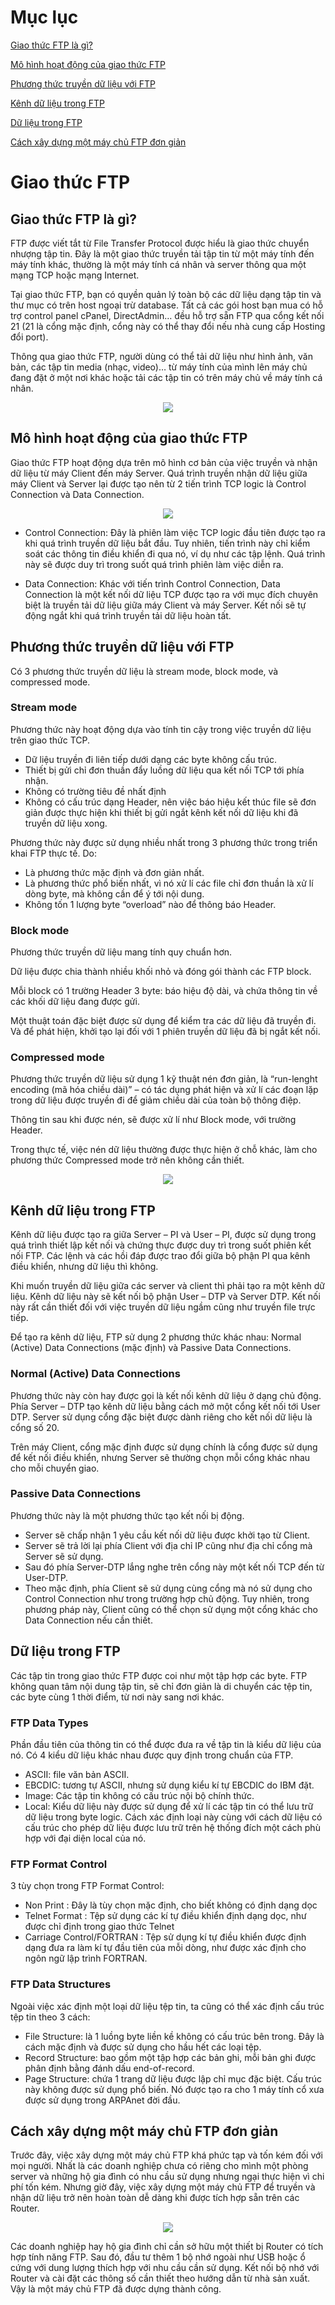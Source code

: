 # Mục lục

[Giao thức FTP là gì?](#ftplagi)

[Mô hình hoạt động của giao thức FTP](#mohinh)

[Phương thức truyền dữ liệu với FTP](#phuongthuc)

[Kênh dữ liệu trong FTP](#kenhdulieu)

[Dữ liệu trong FTP](#dulieu)

[Cách xây dựng một máy chủ FTP đơn giản](#cachxaydung)

# Giao thức FTP

<a name="ftplagi"></a>
## Giao thức FTP là gì?
FTP được viết tắt từ File Transfer Protocol được hiểu là giao thức chuyển nhượng tập tin. Đây là một giao thức truyền tải tập tin từ một máy tính đến máy tính khác, thường là một máy tính cá nhân và server thông qua một mạng TCP hoặc mạng Internet.
  
Tại giao thức FTP, bạn có quyền quản lý toàn bộ các dữ liệu dạng tập tin và thư mục có trên host ngoại trừ database. Tất cả các gói host bạn mua có hỗ trợ control panel cPanel, DirectAdmin… đều hỗ trợ sẵn FTP qua cổng kết nối 21 (21 là cổng mặc định, cổng này có thể thay đổi nếu nhà cung cấp Hosting đổi port).

Thông qua giao thức FTP, người dùng có thể tải dữ liệu như hình ảnh, văn bản, các tập tin media (nhạc, video)… từ máy tính của mình lên máy chủ đang đặt ở một nơi khác hoặc tải các tập tin có trên máy chủ về máy tính cá nhân.

<p align="center">
  <img src="https://www.totolink.vn/public/uploads/img_article/giaothucftplaginhungdieubanchuabietvegiaothucftp-1.png">
</p>

<a name="mohinh"></a>
## Mô hình hoạt động của giao thức FTP
Giao thức FTP hoạt động dựa trên mô hình cơ bản của việc truyền và nhận dữ liệu từ máy Client đến máy Server. Quá trình truyền nhận dữ liệu giữa máy Client và Server lại được tạo nên từ 2 tiến trình TCP logic là Control Connection và Data Connection.

<p align="center">
  <img src="https://user-images.githubusercontent.com/111716161/186089478-a059e4e8-ebf1-470c-912c-7f4fc5cdb9c0.png"/>
</p>

- Control Connection: Đây là phiên làm việc TCP logic đầu tiên được tạo ra khi quá trình truyền dữ liệu bắt đầu. Tuy nhiên, tiến trình này chỉ kiểm soát các thông tin điều khiển đi qua nó, ví dụ như các tập lệnh. Quá trình này sẽ được duy trì trong suốt quá trình phiên làm việc diễn ra.

- Data Connection: Khác với tiến trình Control Connection, Data Connection là một kết nối dữ liệu TCP được tạo ra với mục đích chuyên biệt là truyền tải dữ liệu giữa máy Client và máy Server. Kết nối sẽ tự động ngắt khi quá trình truyền tải dữ liệu hoàn tất.

<a name="phuongthuc"></a>
## Phương thức truyền dữ liệu với FTP

Có 3 phương thức truyền dữ liệu là stream mode, block mode, và compressed mode.

### Stream mode
Phương thức này hoạt động dựa vào tính tin cậy trong việc truyền dữ liệu trên giao thức TCP.
- Dữ liệu truyền đi liên tiếp dưới dạng các byte không cấu trúc.
- Thiết bị gửi chỉ đơn thuần đẩy luồng dữ liệu qua kết nối TCP tới phía nhận.
- Không có trường tiêu đề nhất định
- Không có cấu trúc dạng Header, nên việc báo hiệu kết thúc file sẽ đơn giản được thực hiện khi thiết bị gửi ngắt kênh kết nối dữ liệu khi đã truyền dữ liệu xong.

Phương thức này được sử dụng nhiều nhất trong 3 phương thức trong triển khai FTP thực tế. Do:
- Là phương thức mặc định và đơn giản nhất.
- Là phương thức phổ biến nhất, vì nó xử lí các file chỉ đơn thuần là xử lí dòng byte, mà không cần để ý tới nội dung.
- Không tốn 1 lượng byte “overload” nào để thông báo Header.

### Block mode
Phương thức truyền dữ liệu mang tính quy chuẩn hơn.

Dữ liệu được chia thành nhiều khối nhỏ và đóng gói thành các FTP block.

Mỗi block có 1 trường Header 3 byte: báo hiệu độ dài, và chứa thông tin về các khối dữ liệu đang được gửi.

Một thuật toán đặc biệt được sử dụng để kiểm tra các dữ liệu đã truyền đi. Và để phát hiện, khởi tạo lại đối với 1 phiên truyền dữ liệu đã bị ngắt kết nối.

### Compressed mode
Phương thức truyền dữ liệu sử dụng 1 kỹ thuật nén đơn giản, là “run-lenght encoding (mã hóa chiều dài)” – có tác dụng phát hiện và xử lí các đoạn lặp trong dữ liệu được truyền đi để giảm chiều dài của toàn bộ thông điệp.

Thông tin sau khi được nén, sẽ được xử lí như Block mode, với trường Header.

Trong thực tế, việc nén dữ liệu thường được thực hiện ở chỗ khác, làm cho phương thức Compressed mode trở nên không cần thiết.

<p align="center">
  <img src="https://user-images.githubusercontent.com/111716161/186089680-94f93ca7-00cf-4cc2-b9a3-714fa9071467.png"/>
</p>

<a name="kenhdulieu"></a>
## Kênh dữ liệu trong FTP

Kênh dữ liệu được tạo ra giữa Server – PI và User – PI, được sử dụng trong quá trình thiết lập kết nối và chứng thực được duy trì trong suốt phiên kết nối FTP. Các lệnh và các hồi đáp được trao đổi giữa bộ phận PI qua kênh điều khiển, nhưng dữ liệu thì không.

Khi muốn truyền dữ liệu giữa các server và client thì phải tạo ra một kênh dữ liệu. Kênh dữ liệu này sẽ kết nối bộ phận User – DTP và Server DTP. Kết nối này rất cần thiết đối với việc truyền dữ liệu ngầm cũng như truyền file trực tiếp.

Để tạo ra kênh dữ liệu, FTP sử dụng 2 phương thức khác nhau: Normal (Active) Data Connections (mặc định) và Passive Data Connections.

### Normal (Active) Data Connections
Phương thức này còn hay được gọi là kết nối kênh dữ liệu ở dạng chủ động. Phía Server – DTP tạo kênh dữ liệu bằng cách mở một cổng kết nối tới User DTP. Server sử dụng cổng đặc biệt được dành riêng cho kết nối dữ liệu là cổng số 20.

Trên máy Client, cổng mặc định được sử dụng chính là cổng được sử dụng để kết nối điều khiển, nhưng Server sẽ thường chọn mỗi cổng khác nhau cho mỗi chuyển giao.

### Passive Data Connections
Phương thức này là một phương thức tạo kết nối bị động.
- Server sẽ chấp nhận 1 yêu cầu kết nối dữ liệu được khởi tạo từ Client.
- Server sẽ trả lời lại phía Client với địa chỉ IP cũng như địa chỉ cổng mà Server sẽ sử dụng.
- Sau đó phía Server-DTP lắng nghe trên cổng này một kết nối TCP đến từ User-DTP.
- Theo mặc định, phía Client sẽ sử dụng cùng cổng mà nó sử dụng cho Control Connection như trong trường hợp chủ động. Tuy nhiên, trong phương pháp này, Client cũng có thể chọn sử dụng một cổng khác cho Data Connection nếu cần thiết.

<a name="dulieu"></a>
## Dữ liệu trong FTP
Các tập tin trong giao thức FTP được coi như một tập hợp các byte. FTP không quan tâm nội dung tập tin, sẽ chỉ đơn giản là di chuyển các tệp tin, các byte cùng 1 thời điểm, từ nơi này sang nơi khác.
### FTP Data Types
Phần đầu tiên của thông tin có thể được đưa ra về tập tin là kiểu dữ liệu của nó. Có 4 kiểu dữ liệu khác nhau được quy định trong chuẩn của FTP.
- ASCII: file văn bản ASCII.
- EBCDIC: tương tự ASCII, nhưng sử dụng kiểu kí tự EBCDIC do IBM đặt.
- Image: Các tập tin không có cấu trúc nội bộ chính thức.
- Local: Kiểu dữ liệu này được sử dụng để xử lí các tập tin có thể lưu trữ dữ liệu trong byte logic. Cách xác định loại này cùng với cách dữ liệu có cấu trúc cho phép dữ liệu được lưu trữ trên hệ thống đích một cách phù hợp với đại diện local của nó.
### FTP Format Control
3 tùy chọn trong FTP Format Control:
- Non Print : Đây là tùy chọn mặc định, cho biết không có định dạng dọc
- Telnet Format : Tệp sử dụng các kí tự điều khiển định dạng dọc, như được chỉ định trong giao thức Telnet
- Carriage Control/FORTRAN : Tệp sử dụng kí tự điều khiển được định dạng đưa ra làm kí tự đầu tiên của mỗi dòng, như được xác định cho ngôn ngữ lập trình FORTRAN.
### FTP Data Structures
Ngoài việc xác định một loại dữ liệu tệp tin, ta cũng có thể xác định cấu trúc tệp tin theo 3 cách:
- File Structure: là 1 luồng byte liền kề không có cấu trúc bên trong. Đây là cách mặc định và được sử dụng cho hầu hết các loại tệp.
- Record Structure: bao gồm một tập hợp các bản ghi, mỗi bản ghi được phân định bằng đánh dấu end-of-record.
- Page Structure: chứa 1 trang dữ liệu được lập chỉ mục đặc biệt. Cấu trúc này không được sử dụng phổ biến. Nó được tạo ra cho 1 máy tính cổ xưa được sử dụng trong ARPAnet đời đầu.

<a name="cachxaydung"></a>
## Cách xây dựng một máy chủ FTP đơn giản
Trước đây, việc xây dựng một máy chủ FTP khá phức tạp và tốn kém đối với mọi người. Nhất là các doanh nghiệp chưa có riêng cho mình một phòng server và những hộ gia đình có nhu cầu sử dụng nhưng ngại thực hiện vì chi phí tốn kém. Nhưng giờ đây, việc xây dựng một máy chủ FTP để truyền và nhận dữ liệu trở nên hoàn toàn dễ dàng khi được tích hợp sẵn trên các Router.

<p align="center">
  <img src="https://user-images.githubusercontent.com/111716161/186090097-5f8312c4-a122-46eb-9fd2-0f5f02c5f08f.png"/>
</p>

Các doanh nghiệp hay hộ gia đình chỉ cần sở hữu một thiết bị Router có tích hợp tính năng FTP. Sau đó, đầu tư thêm 1 bộ nhớ ngoài như USB hoặc ổ cứng với dung lượng thích hợp với nhu cầu cần sử dụng. Kết nối bộ nhớ với Router và cài đặt các thông số cần thiết theo hướng dẫn từ nhà sản xuất. Vậy là một máy chủ FTP đã được dựng thành công.
